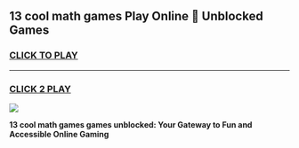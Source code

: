
## 13 cool math games Play Online 👋 Unblocked Games
<h3>
<a href="https://news.freeplayer.one?title=13_cool_math_games&ref=17CMG">CLICK TO PLAY</a></h3>
<hr>

<h3>
<a href="https://news.freeplayer.one?title=13_cool_math_games&ref=17CMG">CLICK 2 PLAY</a>
  
</h3>

<a href="https://news.freeplayer.one?title=13_cool_math_games&ref=17CMG/"><img src="https://clearcache.store/games.png"></a>


**13 cool math games games unblocked: Your Gateway to Fun and Accessible Online Gaming**
